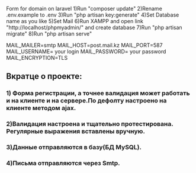 Form for domain on laravel 
1)Run "composer update"
2)Rename .env.example to .env
3)Run "php artisan key:generate"
4)Set Database name as you like
5)Set Mail
6)Run XAMPP  and open link "http://localhost/phpmyadmin/" and create database
7)Run "php artisan migrate"
8)Run "php artisan serve"

MAIL_MAILER=smtp
MAIL_HOST=post.mail.kz
MAIL_PORT=587
MAIL_USERNAME= your login
MAIL_PASSWORD= your password
MAIL_ENCRYPTION=TLS

<h2>Вкратце о проекте:</h2>
<h3>1) Форма регистрации, а точнее валидация может работать и на клиенте и на сервере.По дефолту настроено на клиенте методом ajax.</h3>
<h3>2)Валидация настроена и тщательно протестирована. Регулярные выражения вставлены вручную.</h3>
<h3>3)Данные отправляются в базу(БД MySQL).</h3>
<h3>4)Письма отправляются через Smtp.</h3>
<br>
